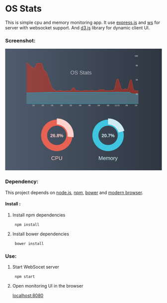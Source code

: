 # OS Stats
This is simple cpu and memory monitoring app. It use [express.js](http://expressjs.com/) and [ws](http://einaros.github.io/ws/) for server with websocket support. And [d3.js](http://d3js.org/) library for dynamic client UI.

### Screenshot:
![alt text](/img/osstats.jpg) 


### Dependency:
This project depends on [node.js](https://nodejs.org/), [npm](https://www.npmjs.com/), [bower](http://bower.io/) and [modern browser](http://browsehappy.com/).


#### Install :

1. Install npm dependencies
    
        npm install

2. Install bower dependencies

        bower install
        
### Use:

1. Start WebSocet server

        npm start
        
2. Open monitoring UI in the browser

    [localhost:8080](http://localhost:8080)
